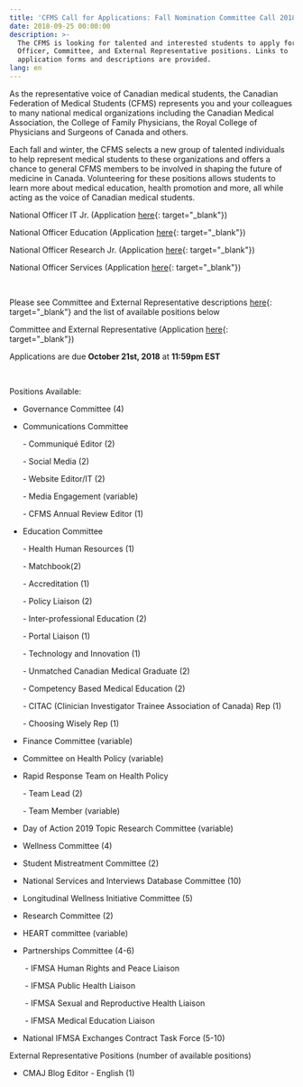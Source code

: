 ```yaml
---
title: 'CFMS Call for Applications: Fall Nomination Committee Call 2018'
date: 2018-09-25 00:00:00
description: >-
  The CFMS is looking for talented and interested students to apply for National
  Officer, Committee, and External Representative positions. Links to
  application forms and descriptions are provided.
lang: en
---
```


As the representative voice of Canadian medical students, the Canadian Federation of Medical Students (CFMS) represents you and your colleagues to many national medical organizations including the Canadian Medical Association, the College of Family Physicians, the Royal College of Physicians and Surgeons of Canada and others.

Each fall and winter, the CFMS selects a new group of talented individuals to help represent medical students to these organizations and offers a chance to general CFMS members to be involved in shaping the future of medicine in Canada. Volunteering for these positions allows students to learn more about medical education, health promotion and more, all while acting as the voice of Canadian medical students.

National Officer IT Jr. (Application [here](https://goo.gl/forms/dccCJbbBJYZUHbVq1){: target="_blank"})

National Officer Education (Application [here](https://goo.gl/forms/raIJFFs02syv87QC2){: target="_blank"})

National Officer Research Jr. (Application [here](https://goo.gl/forms/oVOsDZfrr8p5a9Ff1){: target="_blank"}) &nbsp;

National Officer Services (Application [here](https://goo.gl/forms/lksioFUxmdCDDvt62){: target="_blank"})

&nbsp;

Please see Committee and External Representative descriptions [here](https://tinyurl.com/ybetjatr){: target="_blank"}&nbsp;and the list of available positions below

Committee and External Representative (Application [here](https://goo.gl/forms/7WQ0WmLpy9Id3Diw1){: target="_blank"})&nbsp;

Applications are due **October 21st, 2018** at **11:59pm EST**

&nbsp;

Positions Available:

- Governance Committee (4)

- Communications Committee

&nbsp; &nbsp; &nbsp; - Communiqu&eacute; Editor (2)

&nbsp; &nbsp; &nbsp; - Social Media (2)

&nbsp; &nbsp; &nbsp; - Website Editor/IT (2)

&nbsp; &nbsp; &nbsp; - Media Engagement (variable)

&nbsp; &nbsp; &nbsp; - CFMS Annual Review Editor (1)

- Education Committee

&nbsp; &nbsp; &nbsp; - Health Human Resources (1)

&nbsp; &nbsp; &nbsp; - Matchbook(2)

&nbsp; &nbsp; &nbsp; - Accreditation (1)

&nbsp; &nbsp; &nbsp; - Policy Liaison (2)

&nbsp; &nbsp; &nbsp; - Inter-professional Education (2)

&nbsp; &nbsp; &nbsp; - Portal Liaison (1)

&nbsp; &nbsp; &nbsp; - Technology and Innovation (1)

&nbsp; &nbsp; &nbsp; - Unmatched Canadian Medical Graduate (2)

&nbsp; &nbsp; &nbsp; - Competency Based Medical Education (2)

&nbsp; &nbsp; &nbsp; - CITAC (Clinician Investigator Trainee Association of Canada) Rep (1)

&nbsp; &nbsp; &nbsp; - Choosing Wisely Rep (1)

- Finance Committee (variable)

- Committee on Health Policy (variable)

- Rapid Response Team on Health Policy

&nbsp; &nbsp; &nbsp; - Team Lead (2)

&nbsp; &nbsp; &nbsp; - Team Member (variable)

- Day of Action 2019 Topic Research Committee (variable)

- Wellness Committee (4)

- Student Mistreatment Committee (2)

- National Services and Interviews Database Committee (10)

- Longitudinal Wellness Initiative Committee (5)

- Research Committee (2)

- HEART committee (variable)

- Partnerships Committee (4-6)

&nbsp; &nbsp; &nbsp; &nbsp;- IFMSA Human Rights and Peace Liaison

&nbsp; &nbsp; &nbsp; &nbsp;- IFMSA Public Health Liaison

&nbsp; &nbsp; &nbsp; &nbsp;- IFMSA Sexual and Reproductive Health Liaison

&nbsp; &nbsp; &nbsp; &nbsp;- IFMSA Medical Education Liaison

- National IFMSA Exchanges Contract Task Force (5-10)

External Representative Positions (number of available positions)

- CMAJ Blog Editor - English (1)